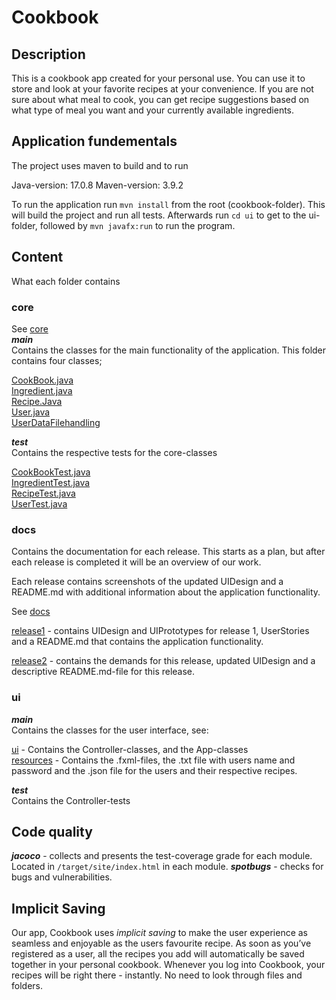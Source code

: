 # Cookbook

## Description
This is a cookbook app created for your personal use. You can use it to store and look at your favorite recipes at your convenience. If you are not sure about what meal to cook, you can get recipe suggestions based on what type of meal you want and your currently available ingredients. 

## Application fundementals
The project uses maven to build and to run

Java-version: 17.0.8
Maven-version: 3.9.2 

To run the application run `mvn install` from the root (cookbook-folder). This will build the project and run all tests. Afterwards run `cd ui` to get to the ui-folder, followed by `mvn javafx:run` to run the program. 


## Content

What each folder contains

### core

See [core](link)  
***main***  
Contains the classes for the main functionality of the application. This folder contains four classes;

[CookBook.java](cookbook/core/src/main/java/core/CookBook.java)  
[Ingredient.java](cookbook/core/src/main/java/core/Ingredient.java)  
[Recipe.Java](cookbook/core/src/main/java/core/Recipe.java)  
[User.java](cookbook/core/src/main/java/core/User.java)   
[UserDataFilehandling](cookbook/core/src/main/java/core/UserDataFilehandling.java) 

***test***  
Contains the respective tests for the core-classes

[CookBookTest.java](cookbook/core/src/test/java/core/CookBookTest.java)  
[IngredientTest.java](cookbook/core/src/test/java/core/IngredientTest.java)  
[RecipeTest.java](cookbook/core/src/test/java/core/RecipeTest.java)  
[UserTest.java](cookbook/core/src/test/java/core/UserTest.java)  



### docs
Contains the documentation for each release. This starts as a plan, but after each release is completed it will be an overview of our work. 

Each release contains screenshots of the updated UIDesign and a README.md with additional information about the application functionality. 

See [docs](cookbook/docs)

[release1](cookbook/docs/release1)  - contains UIDesign and UIPrototypes for release 1, UserStories and a README.md that contains the application functionality. 

[release2](cookbook/docs/release2) - contains the demands for this release, updated UIDesign and a descriptive README.md-file for this release.

### ui

***main***  
Contains the classes for the user interface, see:

[ui](cookbook/ui/src/main/java/ui) - Contains the Controller-classes, and the App-classes  
[resources](cookbook/ui/src/main/resources) - Contains the .fxml-files, the .txt file with users name and password and the .json file for the users and their respective recipes. 

***test***  
Contains the Controller-tests

## Code quality

***jacoco*** - collects and presents the test-coverage grade for each module. Located in `/target/site/index.html` in each module.
***spotbugs*** - checks for bugs and vulnerabilities. 


## Implicit Saving

Our app, Cookbook uses *implicit saving* to make the user experience as seamless and enjoyable as the users favourite recipe. As soon as you’ve registered as a user, all the recipes you add will automatically be saved together in your personal cookbook. Whenever you log into Cookbook, your recipes will be right there - instantly. No need to look through files and folders. 


